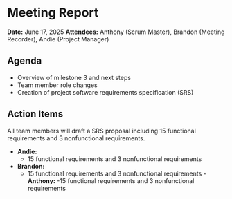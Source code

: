 # Meeting Report

**Date:** June 17, 2025
**Attendees:** Anthony (Scrum Master), Brandon (Meeting Recorder), Andie (Project Manager)

## Agenda
- Overview of milestone 3 and next steps
- Team member role changes
- Creation of project software requirements specification (SRS)

## Action Items
All team members will draft a SRS proposal including 15 functional requirements and 3 nonfunctional requirements.

- **Andie:**
  - 15 functional requirements and 3 nonfunctional requirements
- **Brandon:**
  - 15 functional requirements and 3 nonfunctional requirements
-**Anthony:**
  -15 functional requirements and 3 nonfunctional requirements
